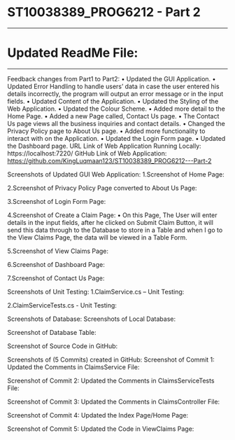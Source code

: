 # ST10038389_PROG6212 - Part 2
------------------------------
# Updated ReadMe File:
----------------------
Feedback changes from Part1 to Part2:
•	Updated the GUI Application.
•	Updated Error Handling to handle users’ data in case the user entered his details incorrectly, the program will output an error message or in the input fields.
•	Updated Content of the Application.
•	Updated the Styling of the Web Application.
•	Updated the Colour Scheme.
•	Added more detail to the Home Page.
•	Added a new Page called, Contact Us page. 
•	The Contact Us page views all the business inquiries and contact details.
•	Changed the Privacy Policy page to About Us page.
•	Added more functionality to interact with on the Application. 
•	Updated the Login Form page.
•	Updated the Dashboard page.
URL Link of Web Application Running Locally:
https://localhost:7220/
GitHub Link of Web Application:
https://github.com/KingLuqmaan123/ST10038389_PROG6212---Part-2














Screenshots of Updated GUI Web Application:
1.Screenshot of Home Page:

2.Screenshot of Privacy Policy Page converted to About Us Page:







3.Screenshot of Login Form Page:

4.Screenshot of Create a Claim Page:
•	On this Page, The User will enter details in the input fields, after he clicked on Submit Claim Button, it will send this data through to the Database to store in a Table and when I go to the View Claims Page, the data will be viewed in a Table Form.




5.Screenshot of View Claims Page:

6.Screenshot of Dashboard Page:




7.Screenshot of Contact Us Page:

Screenshots of Unit Testing:
1.ClaimService.cs – Unit Testing:




2.ClaimServiceTests.cs - Unit Testing:

Screenshots of Database:
Screenshots of Local Database:


Screenshot of Database Table:



	

Screenshot of Source Code in GitHub:

Screenshots of (5 Commits) created in GitHub:
Screenshot of Commit 1:
Updated the Comments in ClaimsService File:




Screenshot of Commit 2:
Updated the Comments in ClaimsServiceTests File:

Screenshot of Commit 3:
Updated the Comments in ClaimsController File:

Screenshot of Commit 4:
Updated the Index Page/Home Page:













Screenshot of Commit 5:
Updated the Code in ViewClaims Page:
